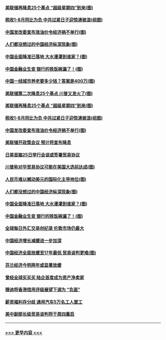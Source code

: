 #### [美联储再降息25个基点 “超级星期四”到来(图)](../pages/p5/907774.md?t=09182333) 
#### [税收1-8月同比为负 中共过紧日子迎惊涛骇浪(组图)](../pages/p5/907759.md?t=09182333) 
#### [中国发改委宣布涨油价令经济祸不单行(图)](../pages/p5/907751.md?t=09182333) 
#### [人们都没想过的中国经济纵深现象(图)](../pages/p5/907684.md?t=09182333) 
#### [中国全面降准已落地 大水漫灌到谁家？(图)](../pages/p5/907688.md?t=09182333) 
#### [中国金融业生变 银行的铁饭碗漏了！(图)](../pages/p5/907683.md?t=09182333) 
#### [中国一线城市养老要多少钱？答案是400万(图)](../pages/p5/907783.md?t=09182333) 
#### [美联储第二次降息25个基点 川普又发火了(图)](../pages/p5/907780.md?t=09182333) 
#### [美联储再降息25个基点 “超级星期四”到来(图)](../pages/p5/907774.md?t=09182333) 
#### [税收1-8月同比为负 中共过紧日子迎惊涛骇浪(组图)](../pages/p5/907759.md?t=09182333) 
#### [中国发改委宣布涨油价令经济祸不单行(图)](../pages/p5/907751.md?t=09182333) 
#### [美联储开政策会议 预计将宣布降息](../pages/p5/907739.md?t=09182333) 
#### [日美首脑25日举行会谈或签署贸易协议](../pages/p5/907734.md?t=09182333) 
#### [川普称对华贸易协议可能在美国大选前达成(图)](../pages/p5/907707.md?t=09182333) 
#### [人民币难以撼动美元的国际化主导地位(图)](../pages/p5/907705.md?t=09182333) 
#### [人们都没想过的中国经济纵深现象(图)](../pages/p5/907684.md?t=09182333) 
#### [中国全面降准已落地 大水漫灌到谁家？(图)](../pages/p5/907688.md?t=09182333) 
#### [中国金融业生变 银行的铁饭碗漏了！(图)](../pages/p5/907683.md?t=09182333) 
#### [全球每日外汇交易创纪录 伦敦市场仍最大](../pages/p5/907685.md?t=09182333) 
#### [中国经济增长减缓进一步加深](../pages/p5/907649.md?t=09182333) 
#### [中国经济全面放缓至17年最低 贸易谈判更难(图)](../pages/p5/907648.md?t=09182333) 
#### [芬兰经济今明两年或显著放缓](../pages/p5/907643.md?t=09182333) 
#### [曾经全球买买买 陆企首度成为资产净卖家](../pages/p5/907641.md?t=09182333) 
#### [穆迪将香港信用评级展望下调为 “负面”](../pages/p5/907640.md?t=09182333) 
#### [薪资福利存分歧 通用汽车5万名工人罢工](../pages/p5/907639.md?t=09182333) 
#### [美中副部长级贸易谈判将于周四重启](../pages/p5/907638.md?t=09182333) 

----
#### [ >>> 更早内容 <<< ](../indexes/p5-earlier.md)
